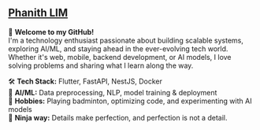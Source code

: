 ## [Phanith LIM](https://phanithlim.vercel.app/)  
👋 **Welcome to my GitHub!**  
I'm a technology enthusiast passionate about building scalable systems, exploring AI/ML, and staying ahead in the ever-evolving tech world. Whether it's web, mobile, backend development, or AI models, I love solving problems and sharing what I learn along the way.  

🛠️ **Tech Stack:** Flutter, FastAPI, NestJS, Docker  
🤖 **AI/ML:** Data preprocessing, NLP, model training & deployment  
🎾 **Hobbies:** Playing badminton, optimizing code, and experimenting with AI models  
🎯 **Ninja way:** Details make perfection, and perfection is not a detail.  
